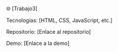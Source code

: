🌐 [Trabajo3]



Tecnologías: [HTML, CSS, JavaScript, etc.]

Repositorio: [Enlace al repositorio]

Demo: [Enlace a la demo]
